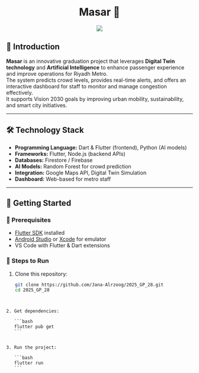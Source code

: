 

<h1 align="center">Masar 🚆</h1>

<p align="center">
  <img src="https://readme-typing-svg.demolab.com?size=20&duration=4000&pause=800&color=808080&center=true&vCenter=true&width=1000&lines=AI-Powered+Digital+Twin+System+for+Enhanced+Riyadh+Metro+Services" />
</p>


## 📌 Introduction
**Masar** is an innovative graduation project that leverages **Digital Twin technology** and **Artificial Intelligence** to enhance passenger experience and improve operations for Riyadh Metro.  
The system predicts crowd levels, provides real-time alerts, and offers an interactive dashboard for staff to monitor and manage congestion effectively.  
It supports Vision 2030 goals by improving urban mobility, sustainability, and smart city initiatives.

---

## 🛠️ Technology Stack
- **Programming Language:** Dart & Flutter (frontend), Python (AI models)  
- **Frameworks:** Flutter, Node.js (backend APIs)  
- **Databases:** Firestore / Firebase  
- **AI Models:** Random Forest for crowd prediction  
- **Integration:** Google Maps API, Digital Twin Simulation  
- **Dashboard:** Web-based for metro staff  

---

## 🚀 Getting Started

### 🔹 Prerequisites
- [Flutter SDK](https://docs.flutter.dev/get-started/install) installed  
- [Android Studio](https://developer.android.com/studio) or [Xcode](https://developer.apple.com/xcode/) for emulator  
- VS Code with Flutter & Dart extensions  

### 🔹 Steps to Run
1. Clone this repository:
   ```bash
   git clone https://github.com/Jana-Alrzoog/2025_GP_28.git
   cd 2025_GP_28
````


2. Get dependencies:

   ```bash
   flutter pub get
   ```


3. Run the project:

   ```bash
   flutter run
   ```



